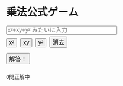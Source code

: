 <!DOCTYPE html>
<html lang="ja">
<head>
  <meta charset="UTF-8">
  <title>乗法公式ゲーム (ax±by)²</title>
  <style>
    body { font-family: Arial; padding: 20px; }
    input[type="text"] { width: 300px; font-size: 16px; }
    button { font-size: 16px; margin: 5px 5px 10px 0; }
  </style>
</head>
<body>
  <h1>乗法公式ゲーム</h1>
  <div id="question"></div>
  <input type="text" id="answer" placeholder="x²+xy+y² みたいに入力">
  <br>
  <div>
    <!-- 項目入力用ボタン -->
    <button onclick="addTerm('x²')">x²</button>
    <button onclick="addTerm('xy')">xy</button>
    <button onclick="addTerm('y²')">y²</button>
    <button onclick="clearInput()">消去</button>
  </div>
  <button onclick="checkAnswer()">解答！</button>
  <p id="result"></p>
  <p id="score">0問正解中</p>

  <script>
    let questionCount = 0;
    let correctCount = 0;
    let a, b, plus, correctExpansion;

    function generateQuestion() {
      const type = Math.floor(Math.random() * 3); // 0〜2まで対応に変更

      if (type === 0) {
        // (ax±by)²
        a = Math.floor(Math.random() * 50) + 1;
        b = Math.floor(Math.random() * 50) + 1;
        plus = Math.random() < 0.5;

        const operator = plus ? "+" : "-";
        document.getElementById("question").textContent =
          `Q${questionCount + 1}: ( ${a}x ${operator} ${b}y )² を展開して！`;

        if (plus) {
          correctExpansion = `${a*a}x²+${2*a*b}xy+${b*b}y²`;
        } else {
          correctExpansion = `${a*a}x²-${2*a*b}xy+${b*b}y²`;
        }
      } else if (type === 1) {
        // (ax±by)(cx±dy)
        a = Math.floor(Math.random() * 50) + 1;
        b = Math.floor(Math.random() * 50) + 1;
        const c = Math.floor(Math.random() * 50) + 1;
        const d = Math.floor(Math.random() * 50) + 1;
        plus = Math.random() < 0.5;

        const operator1 = Math.random() < 0.5 ? "+" : "-";
        const operator2 = Math.random() < 0.5 ? "+" : "-";
        document.getElementById("question").textContent =
          `Q${questionCount + 1}: ( ${a}x ${operator1} ${b}y )( ${c}x ${operator2} ${d}y ) を展開して！`;

        const ac = a * c;
        const ad = a * d;
        const bc = b * c;
        const bd = b * d;

        const middleTerm = (plus ? 1 : -1) * ad + (plus ? 1 : -1) * bc;
        const signMiddle = middleTerm >= 0 ? "+" : "-";
        const absMiddle = Math.abs(middleTerm);

        correctExpansion = `${ac}x²${signMiddle}${absMiddle}xy${(plus ? "+" : "-")}${bd}y²`;
      } else {
        // (x+y)(x−y)
        document.getElementById("question").textContent = `Q${questionCount + 1}: (x + y)(x - y) を展開して！`;
        correctExpansion = "x² - y²";
      }
    }

    function checkAnswer() {
      const userAnswer = document.getElementById("answer").value.replace(/\s+/g, "");
      const result = document.getElementById("result");

      if (userAnswer === correctExpansion) {
        result.textContent = "正解！";
        correctCount++;
      } else {
        result.textContent = `不正解。正解は ${correctExpansion}`;
      }

      questionCount++;
      document.getElementById("score").textContent = `${questionCount}問中 ${correctCount}問正解`;

      if (questionCount >= 10) {
        showResult();
      } else {
        document.getElementById("answer").value = "";
        generateQuestion();
      }
    }

    function showResult() {
      const accuracy = (correctCount / 10) * 100;
      if (confirm(`お疲れさま！\n正答数：${correctCount}/10\n正答率：${accuracy.toFixed(1)}%\nもう一度挑戦しますか？`)) {
        questionCount = 0;
        correctCount = 0;
        document.getElementById("answer").value = "";
        document.getElementById("result").textContent = "";
        document.getElementById("score").textContent = "0問正解中";
        generateQuestion();
      } else {
        alert("また遊んでね！");
      }
    }

    function addTerm(term) {
      const input = document.getElementById("answer");
      input.value += term;
      input.focus();
    }

    function clearInput() {
      document.getElementById("answer").value = "";
      document.getElementById("answer").focus();
    }

    generateQuestion();
  </script>
</body>
</html>
